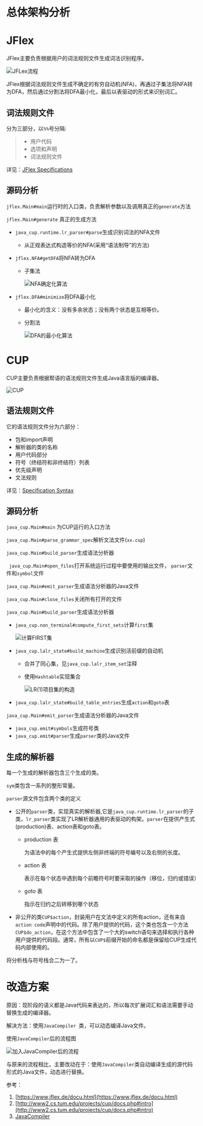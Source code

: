 # 总体架构分析

# JFlex

JFlex主要负责根据用户的词法规则文件生成词法识别程序。

![JFLex流程](/home/hui/Projects/Notes/CompilerPrinciple/JFLex%E6%B5%81%E7%A8%8B.png)

JFlex根据词法规则文件生成不确定的有穷自动机(NFA)，再通过子集法将NFA转为DFA，然后通过分割法将DFA最小化，最后以表驱动的形式来识别词汇。

## 词法规则文件

分为三部分，以`%%`号分隔:

> - 用户代码
> - 选项和声明
> - 词法规则文件

详见：[JFlex Specifications](https://www.jflex.de/manual.html#Specifications)

## 源码分析

`jflex.Main#main`运行时的入口类，负责解析参数以及调用真正的`generate`方法

`jflex.Main#generate` 真正的生成方法

- `java_cup.runtime.lr_parser#parse`生成识别词法的NFA文件
  
  - 从正规表达式构造等价的NFA(采用“语法制导”的方法)
- `jflex.NFA#getDFA`将NFA转为DFA
  
  - 子集法
  
    ![NFA确定化算法](./NFA确定化算法.png)
- `jflex.DFA#minimize`将DFA最小化
  
  - 最小化的含义：没有多余状态；没有两个状态是互相等价。
  
  - 分割法
  
    ![DFA的最小化算法](./DFA的最小化算法.png)

# CUP

CUP主要负责根据帮语的语法规则文件生成Java语言版的编译器。

![CUP](./CUP代码流程.png)



## 语法规则文件

它的语法规则文件分为六部分：

- 包和import声明
- 解析器的类的名称
- 用户代码部分
- 符号（终结符和非终结符）列表
- 优先级声明
- 文法规则

详见：[Specification Syntax](http://www2.cs.tum.edu/projects/cup/docs.php#spec)

## 源码分析

`java_cup.Main#main` 为CUP运行的入口方法



`java_cup.Main#parse_grammar_spec`解析文法文件(`xx.cup`)

`java_cup.Main#build_parser`生成语法分析器

` java_cup.Main#open_files`打开系统运行过程中要使用的输出文件， `parser`文件和`symbol`文件

`java_cup.Main#emit_parser`生成语法分析器的Java文件

`java_cup.Main#close_files`关闭所有打开的文件



`java_cup.Main#build_parser`生成语法分析器

- `java_cup.non_terminal#compute_first_sets`计算`first`集

  ![计算FIRST集](./计算FIRST集.png)

- `java_cup.lalr_state#build_machine`生成识别活前缀的自动机
  
  - 合并了同心集，见`java_cup.lalr_item_set`注释
  
  - 使用`Hashtable`实现集合
  
    ![LR(1)项目集的构造](./LR(1)项目集的构造.png)
  
- `java_cup.lalr_state#build_table_entries`生成`action`和`goto`表



`java_cup.Main#emit_parser`生成语法分析器的Java文件

- `java_cup.emit#symbols`生成符号类
- `java_cup.emit#parser`生成`parser`类的Java文件



## 生成的解析器

每一个生成的解析器包含三个生成的类。

`sym`类包含一系列的整形常量。

`parser`源文件包含两个类的定义

- 公开的`parser`类，实现真实的解析器,它是`java_cup.runtime.lr_parser`的子类，`lr_parser`类实现了LR解析器通用的表驱动的构架。`parser`在提供产生式(production)表、action表和goto表。
  
  - production 表
  
    为语法中的每个产生式提供左侧非终端的符号编号以及右侧的长度。
  
  - action 表
  
    表示在每个状态中遇到每个前瞻符号时要采取的操作（移位，归约或错误）
  
  - goto 表
  
    指示在归约之后转移到哪个状态
- 非公开的类`CUP$action`，封装用户在文法中定义的所有action，还有来自`action code`声明中的代码。除了用户提供的代码，这个类也包含一个方法`CUP$do_action`，在这个方法中包含了一个大的switch语句来选择和执行各种用户提供的代码段。通常，所有以`CUP$`前缀开始的命名都是保留给CUP生成代码内部使用的。

将分析栈与符号栈合二为一了。

# 改造方案

原因：现阶段的语义都是Java代码来表达的，所以每次扩展词汇和语法需要手动替换生成的编译器。

解决方法：使用`JavaCompiler `类，可以动态编译Java文件。

使用`JavaCompiler`后的流程图

![加入JavaCompiler后的流程](./加入JavaCompiler后的流程.png)

与原来的流程相比，主要改动在于：使用`JavaCompiler`类自动编译生成的源代码形式的Java文件，动态进行替换。

参考：

1. [https://www.jflex.de/docu.html](https://www.jflex.de/docu.html)
2. [http://www2.cs.tum.edu/projects/cup/docs.php#intro](http://www2.cs.tum.edu/projects/cup/docs.php#intro)
3. [JavaCompiler ](https://docs.oracle.com/javase/7/docs/api/javax/tools/JavaCompiler.html)
